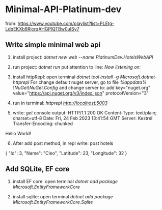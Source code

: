 # Minimal-API-Platinum-dev

from: <https://www.youtube.com/playlist?list=PLEtg-LdqEKXb9RjcrqAHGPlQTBw0uISy7>

## Write simple minimal web api

1. install project: *dotnet new web --name PlatinumDev.HotelsWebAPI*

2. run project: *dotnet run*
put attention to line: *Now listening on:*

3. install httpRepl:
open terminal
*dotnet tool install -g Microsoft.dotnet-httprepl*
For change default nuget server, go to file *%appdata% \NuGet\NuGet.Config* and change server to:
add key="nuget.org" value="https://api.nuget.org/v3/index.json" protocolVersion="3"

4. run in terminal: *httprepl <http://localhost:5003>*

5. write: *get*
console output:
HTTP/1.1 200 OK
Content-Type: text/plain; charset=utf-8
Date: Fri, 24 Feb 2023 13:41:54 GMT
Server: Kestrel
Transfer-Encoding: chunked

Hello World!

6. After add post method, in repl write:
post hotels

{
"Id": 3,
"Name": "Cleo",
"Latitude": 23,
"Longitude": 32
}

## Add SQLite, EF core

1. install EF core:
open terminal
*dotnet add package Microsoft.EntityFrameworkCore*

2. install sqlite:
open terminal
*dotnet add package Microsoft.EntityFrameworkCore.Sqlite*
